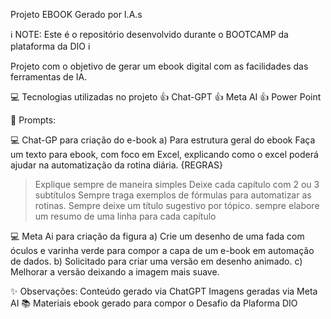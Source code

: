 Projeto EBOOK Gerado por I.A.s

ℹ️ NOTE: Este é o repositório desenvolvido durante o BOOTCAMP da plataforma da DIO ℹ️

Projeto com o objetivo de gerar um ebook digital com as facilidades das ferramentas de IA.


💻 Tecnologias utilizadas no projeto
👍 Chat-GPT
👍 Meta AI
👍 Power Point


🧠 Prompts:

💻 Chat-GP para criação do e-book
a) Para estrutura geral do ebook
Faça um texto para ebook, com foco em Excel, explicando como o excel poderá ajudar na automatização da rotina diária.
{REGRAS} 
> Explique sempre de maneira simples 
> Deixe cada capítulo com 2 ou 3 subtítulos
> Sempre traga exemplos de fórmulas para automatizar as rotinas.
> Sempre deixe um título sugestivo por tópico.
> sempre elabore um resumo de uma linha para cada capítulo

💻 Meta Ai para criação da figura
a) Crie um desenho de uma fada com óculos e varinha verde para compor a capa de um e-book em automação de dados.
b) Solicitado para criar uma versão em desenho animado.
c) Melhorar a versão deixando a imagem mais suave.

✨ Observações:
Conteúdo gerado via ChatGPT
Imagens geradas via Meta AI
📚 Materiais
ebook gerado para compor o Desafio da Plaforma DIO

